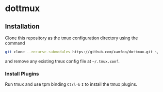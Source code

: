 # dottmux

## Installation

Clone this repository as the tmux configuration directory using the command

```bash
git clone --recurse-submodules https://github.com/xamfoo/dottmux.git ~/.config/tmux
```

and remove any existing tmux config file at `~/.tmux.conf`.

### Install Plugins

Run tmux and use tpm binding `Ctrl-b` `I` to install the tmux plugins.
